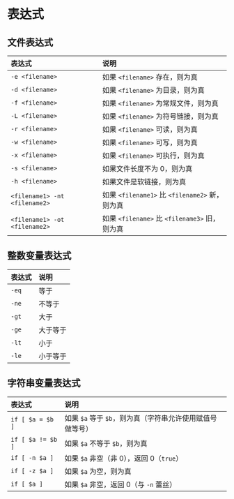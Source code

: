 # 表达式

## 文件表达式

| 表达式                        | 说明                                           |
| :---------------------------- | :--------------------------------------------- |
| `-e <filename>`               | 如果 `<filename>` 存在，则为真                 |
| `-d <filename>`               | 如果 `<filename>` 为目录，则为真               |
| `-f <filename>`               | 如果 `<filename>` 为常规文件，则为真           |
| `-L <filename>`               | 如果 `<filename>` 为符号链接，则为真           |
| `-r <filename>`               | 如果 `<filename>` 可读，则为真                 |
| `-w <filename>`               | 如果 `<filename>` 可写，则为真                 |
| `-x <filename>`               | 如果 `<filename>` 可执行，则为真               |
| `-s <filename>`               | 如果文件长度不为 0，则为真                     |
| `-h <filename>`               | 如果文件是软链接，则为真                       |
| `<filename1> -nt <filename2>` | 如果 `<filename1>` 比 `<filename2>` 新，则为真 |
| `<filename1> -ot <filename2>` | 如果 `<filename>` 比 `<filename3>` 旧，则为真  |

## 整数变量表达式

| 表达式 | 说明     |
| :----- | :------- |
| `-eq`  | 等于     |
| `-ne`  | 不等于   |
| `-gt`  | 大于     |
| `-ge`  | 大于等于 |
| `-lt`  | 小于     |
| `-le`  | 小于等于 |

## 字符串变量表达式

| 表达式            | 说明                                                      |
| :---------------- | :-------------------------------------------------------- |
| `if [ $a = $b ]`  | 如果 `$a` 等于 `$b`，则为真（字符串允许使用赋值号做等号） |
| `if [ $a != $b ]` | 如果 `$a` 不等于 `$b`，则为真                             |
| `if [ -n $a ]`    | 如果 `$a` 非空（非 0），返回 0（`true`）                  |
| `if [ -z $a ]`    | 如果 `$a` 为空，则为真                                    |
| `if [ $a ]`       | 如果 `$a` 非空，返回 0（与 `-n` 蕾丝）                    |
